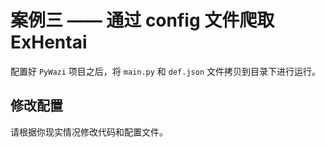 # 案例三 —— 通过 config 文件爬取 ExHentai

配置好 `PyWazi` 项目之后，将 `main.py` 和 `def.json` 文件拷贝到目录下进行运行。

## 修改配置

请根据你现实情况修改代码和配置文件。
